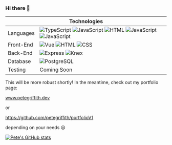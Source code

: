 ### Hi there 👋

<table align="center">
  <thead>
    <tr>
      <th colspan="2">Technologies</th>
    </tr>
  </thead>
  <tbody>
    <tr>
      <td>Languages</td>
      <td>
        <img alt="TypeScript" src="https://img.shields.io/badge/-TypeScript-000?&logo=typescript" />
         <img alt="JavaScript" src="https://img.shields.io/badge/-JavaScript-000?&logo=javascript" />
         <img alt="HTML" src="https://img.shields.io/badge/-HTML-000?&logo=html" />
         <img alt="JavaScript" src="https://img.shields.io/badge/-JavaScript-000?&logo=javascript" />
         <img alt="JavaScript" src="https://img.shields.io/badge/-JavaScript-000?&logo=javascript" />
      </td>
    </tr>
    <tr>
      <td>Front-End</td>
      <td>
        <img alt="Vue" src="https://img.shields.io/badge/-Vue%203.0-000?logo=vue.js" />
        <img alt="HTML" src="https://img.shields.io/badge/-HTML-000?logo=html5" />
        <img alt="CSS" src="https://img.shields.io/badge/-CSS-000?logo=css3" />
      </td>
    </tr>
    <tr>
      <td>Back-End</td>
      <td>
        <img alt="Express" src="https://img.shields.io/badge/-Express-000?logo=express" />
         <img alt="Knex" src="https://img.shields.io/badge/-Knex-000?logo=knex" />
      </td>
    </tr>
    <tr>
      <td>Database</td>
      <td>
        <img alt="PostgreSQL" src="https://img.shields.io/badge/-PostgreSQL-000?logo=postgresql" />
      </td>
    </tr>
    <tr>
      <td>Testing</td>
      <td>
        Coming Soon
      </td>
    </tr>
  </tbody>
</table>

This will be more robust shortly! In the meantime, check out my portfolio page:

www.petegriffith.dev

or

https://github.com/petegriffith/portfolioV1

depending on your needs :smiley:

[![Pete's GitHub stats](https://github-readme-stats.vercel.app/api?username=petegriffith&theme=vue-dark&show_icons=true)](https://github.com/anuraghazra/github-readme-stats)



<!--
**petegriffith/petegriffith** is a ✨ _special_ ✨ repository because its `README.md` (this file) appears on your GitHub profile.

Here are some ideas to get you started:

- 🔭 I’m currently working on ...
- 🌱 I’m currently learning ...
- 👯 I’m looking to collaborate on ...
- 🤔 I’m looking for help with ...
- 💬 Ask me about ...
- 📫 How to reach me: ...
- 😄 Pronouns: ...
- ⚡ Fun fact: ...
-->
